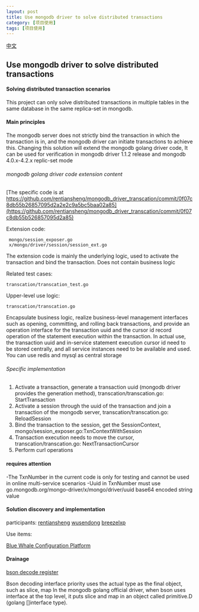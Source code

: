 ```yaml
---
layout: post
title: Use mongodb driver to solve distributed transactions
category: [项目使用]
tags: [项目使用]
---
```


[中文](http://www.ireage.com/%E9%A1%B9%E7%9B%AE%E4%BD%BF%E7%94%A8/2021/01/03/mongodb_go_driver_distributed_transaction.html)

## Use mongodb driver to solve distributed transactions


#### Solving distributed transaction scenarios

This project can only solve distributed transactions in multiple tables in the same database in the same replica-set in mongodb.



#### Main principles

The mongodb server does not strictly bind the transaction in which the transaction is in, and the mongodb driver can initiate transactions to achieve this.
Changing this solution will extend the mongodb golang driver code,
It can be used for verification in mongodb driver 1.1.2 release and mongodb 4.0.x-4.2.x replic-set mode

###### mongodb golang driver code extension content


[The specific code is at https://github.com/rentiansheng/mongodb_driver_transcation/commit/0f07c8db55b26857095d2a2e2c9a5bc5baa02a85](https://github.com/rentiansheng/mongodb_driver_transcation/commit/0f07c8db55b526857095d2a85)


Extension code:
```
 mongo/session_exposer.go
 x/mongo/driver/session/session_ext.go
```
The extension code is mainly the underlying logic, used to activate the transaction and bind the transaction. Does not contain business logic



Related test cases:

```
transcation/transcation_test.go

```

Upper-level use logic:

```
transcation/transcation.go
```

Encapsulate business logic, realize business-level management interfaces such as opening, committing, and rolling back transactions, and provide an operation interface for the transaction uuid and the cursor id record operation of the statement execution within the transaction.
In actual use, the transaction uuid and in-service statement execution cursor id need to be stored centrally, and all service instances need to be available and used. You can use redis and mysql as central storage


###### Specific implementation

1. Activate a transaction, generate a transaction uuid (mongodb driver provides the generation method), transcation/transcation.go: StartTransaction
2. Activate a session through the uuid of the transaction and join a transaction of the mongodb server, transcation/transcation.go: ReloadSession
3. Bind the transaction to the session, get the SessionContext, mongo/session_exposer.go:TxnContextWithSession
4. Transaction execution needs to move the cursor, transcation/transcation.go: NextTransactionCursor
5. Perform curl operations



#### requires attention

-The TxnNumber in the current code is only for testing and cannot be used in online multi-service scenarios
-Uuid in TxnNumber must use go.mongodb.org/mongo-driver/x/mongo/driver/uuid base64 encoded string value





#### Solution discovery and implementation

participants:
[rentiansheng](https://github.com/rentiansheng)
[wusendong](https://github.com/wusendong)
[breezelxp](https://github.com/breezelxp)

Use items:


[Blue Whale Configuration Platform](https://github.com/Tencent/bk-cmdb)


#### Drainage
[bson decode register](https://github.com/rentiansheng/bson-register)

Bson decoding interface priority uses the actual type as the final object, such as slice, map
In the mongodb golang official driver, when bson uses interface at the top level, it puts slice and map in an object called primitive.D (golang []interface type).